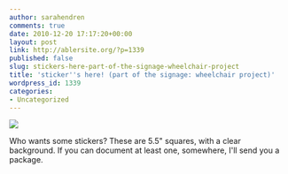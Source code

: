 ```yaml
---
author: sarahendren
comments: true
date: 2010-12-20 17:17:20+00:00
layout: post
link: http://ablersite.org/?p=1339
published: false
slug: stickers-here-part-of-the-signage-wheelchair-project
title: 'sticker''s here! (part of the signage: wheelchair project)'
wordpress_id: 1339
categories:
- Uncategorized
---
```


[![](http://www.ablersite.org/wp-content/uploads/IMG_0280-600x620.jpg)](http://www.ablersite.org/wp-content/uploads/IMG_0280.jpg)

Who wants some stickers? These are 5.5" squares, with a clear background. If you can document at least one, somewhere, I'll send you a package.
